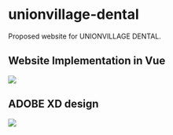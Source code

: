 # unionvillage-dental
Proposed website for UNIONVILLAGE DENTAL.

## Website Implementation in Vue
![](src/assets/uvd.gif)

## ADOBE XD design
![](https://cdn.discordapp.com/attachments/766377851510980628/793718282204872744/Web_1920_1.png)

